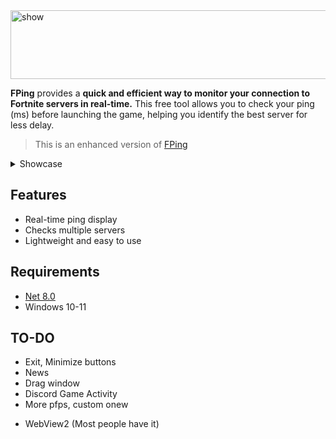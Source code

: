 
<img width="550" height="110" alt="show" src="https://github.com/user-attachments/assets/910c1171-8ed8-4fdf-96e7-1785bc280af3" />

**FPing** provides a **quick and efficient way to monitor your connection to Fortnite servers in real-time.** This free tool allows you to check your ping (ms) before launching the game, helping you identify the best server for less delay. 

> This is an enhanced version of [FPing](https://github.com/vrkx/FPing/)

<details>
  
  <br>

<summary>Showcase</summary>

## Themes

### Dark Theme

<img width="780" height="544" alt="image" src="https://github.com/user-attachments/assets/4bb8d4f2-1a4c-4018-8ecc-636332dd7607" />

### White Theme

<img width="780" height="544" alt="image" src="https://github.com/user-attachments/assets/270ac72e-02c3-4aa1-87c4-c30089c97263" />



</details>

## Features

* Real-time ping display
* Checks multiple servers 
* Lightweight and easy to use



## Requirements

* [Net 8.0](https://dotnet.microsoft.com/en-us/download/dotnet/8.0)
* Windows 10-11

## TO-DO

- Exit, Minimize buttons
- News
- Drag window
- Discord Game Activity
- More pfps, custom onew
* WebView2 (Most people have it)
